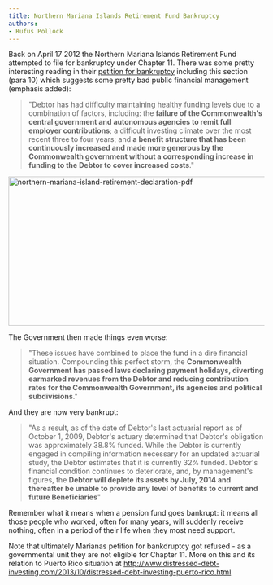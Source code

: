 ```yaml
---
title: Northern Mariana Islands Retirement Fund Bankruptcy
authors:
- Rufus Pollock
---
```

<!-- magazine.image=http://community.openspending.org/files/2013/11/northern-mariana-island-retirement-declaration-pdf-1024x509.png -->

Back on April 17 2012 the Northern Mariana Islands Retirement Fund attempted to file for bankruptcy under Chapter 11. There was some pretty interesting reading in their [petition for bankruptcy][petition] including this section (para 10) which suggests some pretty bad public financial management (emphasis added):

[petition]: http://www.nmiretirement.com/downloads/Docket_Files/08_First_Day_Declaration.pdf

> "Debtor has had difficulty maintaining healthy funding levels due to a combination of factors, including: the **failure of the Commonwealth's central government and autonomous agencies to remit full employer contributions**; a difficult investing climate over the most recent three to four years; and **a benefit structure that has been continuously increased and made more generous by the Commonwealth government without a corresponding increase in funding to the Debtor to cover increased costs**."

<img src="http://community.openspending.org/files/2013/11/northern-mariana-island-retirement-declaration-pdf-1024x509.png" alt="northern-mariana-island-retirement-declaration-pdf" width="591" height="293" />

The Government then made things even worse:

> "These issues have combined to place the fund in a dire financial situation. Compounding this perfect storm, the **Commonwealth Government has passed laws declaring payment holidays, diverting earmarked revenues from the Debtor and reducing contribution rates for the Commonwealth Government, its agencies and political subdivisions**."

And they are now very bankrupt:

> "As a result, as of the date of Debtor's last actuarial report as of October 1, 2009, Debtor's actuary determined that Debtor's obligation was approximately 38.8% funded. While the Debtor is currently engaged in compiling information necessary for an updated actuarial study, the Debtor estimates that it is currently 32% funded. Debtor's financial condition continues to deteriorate, and, by management's figures, the **Debtor will deplete its assets by July, 2014 and thereafter be unable to provide any level of benefits to current and future Beneficiaries**"

Remember what it means when a pension fund goes bankrupt: it means all those people who worked, often for many years, will suddenly receive nothing, often in a period of their life when they most need support.

Note that ultimately Marianas petition for bankdruptcy got refused - as a governmental unit they are not eligible for Chapter 11. More on this and its relation to Puerto Rico situation at <http://www.distressed-debt-investing.com/2013/10/distressed-debt-investing-puerto-rico.html>

